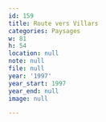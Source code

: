 ```yaml
---
id: 159
title: Route vers Villars
categories: Paysages
w: 81
h: 54
location: null
note: null
file: null
year: '1997'
year_start: 1997
year_end: null
image: null

---
```

